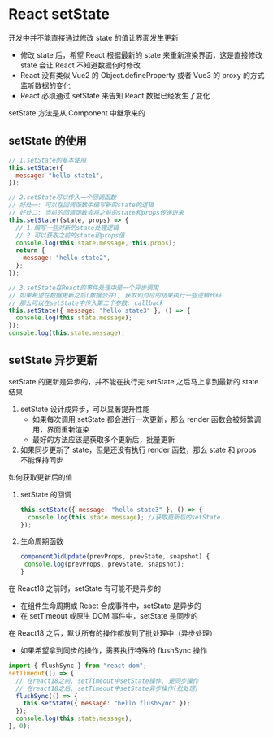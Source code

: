 # React setState

开发中并不能直接通过修改 state 的值让界面发生更新

- 修改 state 后，希望 React 根据最新的 state 来重新渲染界面，这是直接修改 state 会让 React 不知道数据何时修改
- React 没有类似 Vue2 的 Object.defineProperty 或者 Vue3 的 proxy 的方式监听数据的变化
- React 必须通过 setState 来告知 React 数据已经发生了变化

setState 方法是从 Component 中继承来的

## setState 的使用

```js
// 1.setState的基本使用
this.setState({
  message: "hello state1",
});

// 2.setState可以传入一个回调函数
// 好处一: 可以在回调函数中编写新的state的逻辑
// 好处二: 当前的回调函数会将之前的state和props传递进来
this.setState((state, props) => {
  // 1.编写一些对新的state处理逻辑
  // 2.可以获取之前的state和props值
  console.log(this.state.message, this.props);
  return {
    message: "hello state2",
  };
});

// 3.setState在React的事件处理中是一个异步调用
// 如果希望在数据更新之后(数据合并), 获取到对应的结果执行一些逻辑代码
// 那么可以在setState中传入第二个参数: callback
this.setState({ message: "hello state3" }, () => {
  console.log(this.state.message);
});
console.log(this.state.message);
```

## setState 异步更新

setState 的更新是异步的，并不能在执行完 setState 之后马上拿到最新的 state 结果

1. setState 设计成异步，可以显著提升性能
   - 如果每次调用 setState 都会进行一次更新，那么 render 函数会被频繁调用，界面重新渲染
   - 最好的方法应该是获取多个更新后，批量更新
2. 如果同步更新了 state，但是还没有执行 render 函数，那么 state 和 props 不能保持同步

如何获取更新后的值

1. setState 的回调

   ```js
   this.setState({ message: "hello state3" }, () => {
     console.log(this.state.message); //获取更新后的setState
   });
   ```

2. 生命周期函数

   ```js
   componentDidUpdate(prevProps, prevState, snapshot) {
    console.log(prevProps, prevState, snapshot);
   }
   ```

在 React18 之前时，setState 有可能不是异步的

- 在组件生命周期或 React 合成事件中，setState 是异步的
- 在 setTimeout 或原生 DOM 事件中，setState 是同步的

在 React18 之后，默认所有的操作都放到了批处理中（异步处理）

- 如果希望拿到同步的操作，需要执行特殊的 flushSync 操作

```js
import { flushSync } from "react-dom";
setTimeout(() => {
  // 在react18之前, setTimeout中setState操作, 是同步操作
  // 在react18之后, setTimeout中setState异步操作(批处理)
  flushSync(() => {
    this.setState({ message: "hello flushSync" });
  });
  console.log(this.state.message);
}, 0);
```
